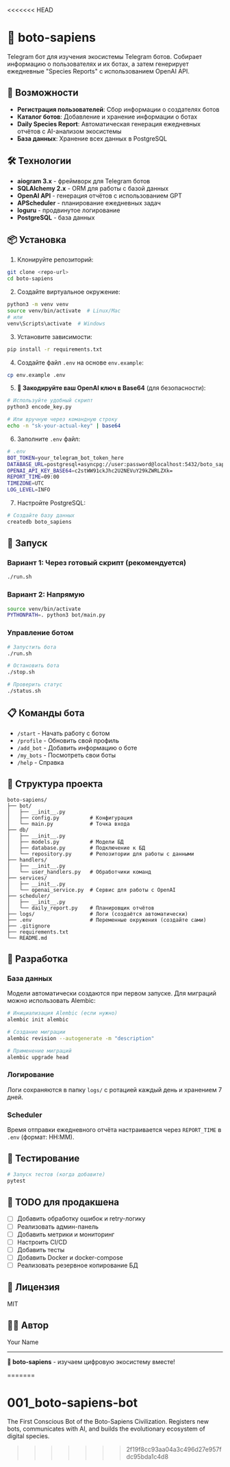 <<<<<<< HEAD
# 🧬 boto-sapiens

Telegram бот для изучения экосистемы Telegram ботов. Собирает информацию о пользователях и их ботах, а затем генерирует ежедневные "Species Reports" с использованием OpenAI API.

## 🎯 Возможности

- **Регистрация пользователей**: Сбор информации о создателях ботов
- **Каталог ботов**: Добавление и хранение информации о ботах
- **Daily Species Report**: Автоматическая генерация ежедневных отчётов с AI-анализом экосистемы
- **База данных**: Хранение всех данных в PostgreSQL

## 🛠 Технологии

- **aiogram 3.x** - фреймворк для Telegram ботов
- **SQLAlchemy 2.x** - ORM для работы с базой данных
- **OpenAI API** - генерация отчётов с использованием GPT
- **APScheduler** - планирование ежедневных задач
- **loguru** - продвинутое логирование
- **PostgreSQL** - база данных

## 📦 Установка

1. Клонируйте репозиторий:
```bash
git clone <repo-url>
cd boto-sapiens
```

2. Создайте виртуальное окружение:
```bash
python3 -m venv venv
source venv/bin/activate  # Linux/Mac
# или
venv\Scripts\activate  # Windows
```

3. Установите зависимости:
```bash
pip install -r requirements.txt
```

4. Создайте файл `.env` на основе `env.example`:
```bash
cp env.example .env
```

5. **🔐 Закодируйте ваш OpenAI ключ в Base64** (для безопасности):
```bash
# Используйте удобный скрипт
python3 encode_key.py

# Или вручную через командную строку
echo -n "sk-your-actual-key" | base64
```

6. Заполните `.env` файл:
```bash
# .env
BOT_TOKEN=your_telegram_bot_token_here
DATABASE_URL=postgresql+asyncpg://user:password@localhost:5432/boto_sapiens
OPENAI_API_KEY_BASE64=c2stWW91ckJhc2U2NEVuY29kZWRLZXk=
REPORT_TIME=09:00
TIMEZONE=UTC
LOG_LEVEL=INFO
```

7. Настройте PostgreSQL:
```bash
# Создайте базу данных
createdb boto_sapiens
```

## 🚀 Запуск

### Вариант 1: Через готовый скрипт (рекомендуется)
```bash
./run.sh
```

### Вариант 2: Напрямую
```bash
source venv/bin/activate
PYTHONPATH=. python3 bot/main.py
```

### Управление ботом

```bash
# Запустить бота
./run.sh

# Остановить бота
./stop.sh

# Проверить статус
./status.sh
```

## 📋 Команды бота

- `/start` - Начать работу с ботом
- `/profile` - Обновить свой профиль
- `/add_bot` - Добавить информацию о боте
- `/my_bots` - Посмотреть свои боты
- `/help` - Справка

## 📁 Структура проекта

```
boto-sapiens/
├── bot/
│   ├── __init__.py
│   ├── config.py          # Конфигурация
│   └── main.py            # Точка входа
├── db/
│   ├── __init__.py
│   ├── models.py          # Модели БД
│   ├── database.py        # Подключение к БД
│   └── repository.py      # Репозитории для работы с данными
├── handlers/
│   ├── __init__.py
│   └── user_handlers.py   # Обработчики команд
├── services/
│   ├── __init__.py
│   └── openai_service.py  # Сервис для работы с OpenAI
├── scheduler/
│   ├── __init__.py
│   └── daily_report.py    # Планировщик отчётов
├── logs/                  # Логи (создаётся автоматически)
├── .env                   # Переменные окружения (создайте сами)
├── .gitignore
├── requirements.txt
└── README.md
```

## 🔧 Разработка

### База данных

Модели автоматически создаются при первом запуске. Для миграций можно использовать Alembic:

```bash
# Инициализация Alembic (если нужно)
alembic init alembic

# Создание миграции
alembic revision --autogenerate -m "description"

# Применение миграций
alembic upgrade head
```

### Логирование

Логи сохраняются в папку `logs/` с ротацией каждый день и хранением 7 дней.

### Scheduler

Время отправки ежедневного отчёта настраивается через `REPORT_TIME` в `.env` (формат: HH:MM).

## 🧪 Тестирование

```bash
# Запуск тестов (когда добавите)
pytest
```

## 📝 TODO для продакшена

- [ ] Добавить обработку ошибок и retry-логику
- [ ] Реализовать админ-панель
- [ ] Добавить метрики и мониторинг
- [ ] Настроить CI/CD
- [ ] Добавить тесты
- [ ] Добавить Docker и docker-compose
- [ ] Реализовать резервное копирование БД

## 📄 Лицензия

MIT

## 👨‍💻 Автор

Your Name

---

**🧬 boto-sapiens** - изучаем цифровую экосистему вместе!

=======
# 001_boto-sapiens-bot
The First Conscious Bot of the Boto-Sapiens Civilization. Registers new bots, communicates with AI, and builds the evolutionary ecosystem of digital species.
>>>>>>> 2f19f8cc93aa04a3c496d27e957fdc95bda1c4d8
